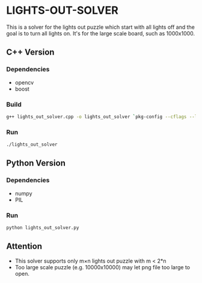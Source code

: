 # LIGHTS-OUT-SOLVER

This is a solver for the lights out puzzle which start with all lights off and the goal is to turn all lights on.
It's for the large scale board, such as 1000x1000.

## C++ Version

### Dependencies

- opencv
- boost

### Build

```bash
g++ lights_out_solver.cpp -o lights_out_solver `pkg-config --cflags --libs opencv4`
```

### Run

```bash
./lights_out_solver
```

## Python Version

### Dependencies

- numpy
- PIL

### Run

```bash
python lights_out_solver.py
```

## Attention

- This solver supports only m×n lights out puzzle with m < 2*n
- Too large scale puzzle (e.g. 10000x10000) may let png file too large to open.